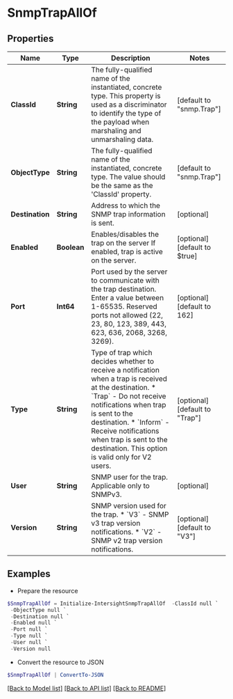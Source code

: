 # SnmpTrapAllOf
## Properties

Name | Type | Description | Notes
------------ | ------------- | ------------- | -------------
**ClassId** | **String** | The fully-qualified name of the instantiated, concrete type. This property is used as a discriminator to identify the type of the payload when marshaling and unmarshaling data. | [default to "snmp.Trap"]
**ObjectType** | **String** | The fully-qualified name of the instantiated, concrete type. The value should be the same as the &#39;ClassId&#39; property. | [default to "snmp.Trap"]
**Destination** | **String** | Address to which the SNMP trap information is sent. | [optional] 
**Enabled** | **Boolean** | Enables/disables the trap on the server If enabled, trap is active on the server. | [optional] [default to $true]
**Port** | **Int64** | Port used by the server to communicate with the trap destination. Enter a value between 1-65535. Reserved ports not allowed (22, 23, 80, 123, 389, 443, 623, 636, 2068, 3268, 3269). | [optional] [default to 162]
**Type** | **String** | Type of trap which decides whether to receive a notification when a trap is received at the destination. * &#x60;Trap&#x60; - Do not receive notifications when trap is sent to the destination. * &#x60;Inform&#x60; - Receive notifications when trap is sent to the destination. This option is valid only for V2 users. | [optional] [default to "Trap"]
**User** | **String** | SNMP user for the trap. Applicable only to SNMPv3. | [optional] 
**Version** | **String** | SNMP version used for the trap. * &#x60;V3&#x60; - SNMP v3 trap version notifications. * &#x60;V2&#x60; - SNMP v2 trap version notifications. | [optional] [default to "V3"]

## Examples

- Prepare the resource
```powershell
$SnmpTrapAllOf = Initialize-IntersightSnmpTrapAllOf  -ClassId null `
 -ObjectType null `
 -Destination null `
 -Enabled null `
 -Port null `
 -Type null `
 -User null `
 -Version null
```

- Convert the resource to JSON
```powershell
$SnmpTrapAllOf | ConvertTo-JSON
```

[[Back to Model list]](../README.md#documentation-for-models) [[Back to API list]](../README.md#documentation-for-api-endpoints) [[Back to README]](../README.md)

